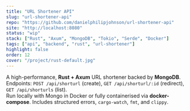 ```yaml
---
title: "URL Shortener API"
slug: "url-shortener-api"
repo: "https://github.com/danielphilipjohnson/url-shortener-api"
site: "http://localhost:8080"
status: "wip"
stack: ["Rust", "Axum", "MongoDB", "Tokio", "Serde", "Docker"]
tags: ["api", "backend", "rust", "url-shortener"]
highlight: false
order: 12
cover: "/project/rust-default.jpg"
---
```


A high-performance, **Rust + Axum** URL shortener backed by **MongoDB**.  
Endpoints: `POST /api/shorturl` (create), `GET /api/shorturl/:id` (redirect), `GET /api/shorturls` (list).  
Run locally with Mongo in Docker or fully containerised via **docker-compose**. Includes structured errors, `cargo-watch`, `fmt`, and `clippy`.
